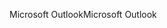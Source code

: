 <span data-ttu-id="24da1-101">Microsoft Outlook</span><span class="sxs-lookup"><span data-stu-id="24da1-101">Microsoft Outlook</span></span>